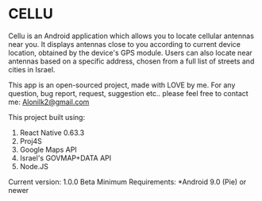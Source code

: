 # CELLU

Cellu is an Android application which allows you to locate cellular antennas near you.
It displays antennas close to you according to current device location, obtained by the device's GPS module.
Users can also locate near antennas based on a specific address, chosen from a full list of streets and cities in Israel.

This app is an open-sourced project, made with LOVE by me.
For any question, bug report, request, suggestion etc.. please feel free to contact me: Alonilk2@gmail.com

This project built using:
1) React Native 0.63.3
2) Proj4S
3) Google Maps API
4) Israel's GOVMAP+DATA API
5) Node.JS


Current version: 1.0.0 Beta
Minimum Requirements: 
*Android 9.0 (Pie) or newer
